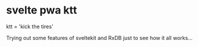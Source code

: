 # svelte pwa ktt

ktt = 'kick the tires'

Trying out some features of sveltekit and RxDB just to see how it all works...